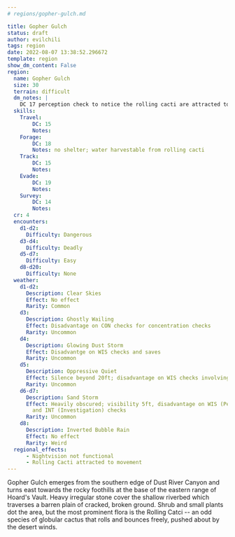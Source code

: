 ```yaml
---
# regions/gopher-gulch.md

title: Gopher Gulch
status: draft
author: evilchili
tags: region
date: 2022-08-07 13:38:52.296672
template: region
show_dm_content: False
region:
  name: Gopher Gulch
  size: 30
  terrain: difficult
  dm_notes: |
    DC 17 perception check to notice the rolling cacti are attracted to the party. 
  skills:
    Travel:
        DC: 15
        Notes:
    Forage:
        DC: 18
        Notes: no shelter; water harvestable from rolling cacti
    Track:
        DC: 15
        Notes:
    Evade:
        DC: 19
        Notes:
    Survey:
        DC: 14
        Notes:
  cr: 4
  encounters:
    d1-d2:
      Difficulty: Dangerous
    d3-d4:
      Difficulty: Deadly
    d5-d7:
      Difficulty: Easy
    d8-d20:
      Difficulty: None
  weather:
    d1-d2:
      Description: Clear Skies
      Effect: No effect
      Rarity: Common
    d3:
      Description: Ghostly Wailing
      Effect: Disadvantage on CON checks for concentration checks
      Rarity: Uncommon
    d4:
      Description: Glowing Dust Storm
      Effect: Disadvantge on WIS checks and saves
      Rarity: Uncommon
    d5:
      Description: Oppressive Quiet
      Effect: Silence beyond 20ft; disadvantage on WIS checks involving sound
      Rarity: Uncommon
    d6-d7:
      Description: Sand Storm
      Effect: Heavily obscured; visibility 5ft, disadvantage on WIS (Perception) checks
        and INT (Investigation) checks
      Rarity: Uncommon
    d8:
      Description: Inverted Bubble Rain
      Effect: No effect
      Rarity: Weird
  regional_effects:
      - Nightvision not functional
      - Rolling Cacti attracted to movement 
---
```


Gopher Gulch emerges from the southern edge of Dust River Canyon and turns east towards the rocky foothills at the base of the eastern range of Hoard's Vault. Heavy irregular stone cover the shallow riverbed which traverses a barren plain of cracked, broken ground. Shrub and small plants dot the area, but the most prominent flora is the Rolling Catci -- an odd species of globular cactus that rolls and bounces freely, pushed about by the desert winds.
